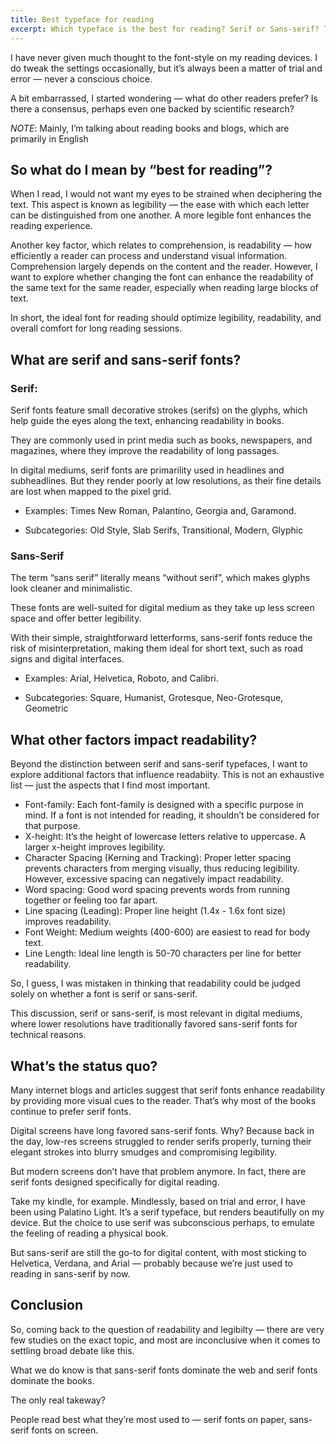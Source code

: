```yaml
---
title: Best typeface for reading
excerpt: Which typeface is the best for reading? Serif or Sans-serif? The ideal font for reading should optimize legibility, readability, and overall comfort for long reading sessions.
---
```


I have never given much thought to the font-style on my reading devices. I do tweak the settings occasionally, but it’s always been a matter of trial and error — never a conscious choice.

A bit embarrassed, I started wondering — what do other readers prefer? Is there a consensus, perhaps even one backed by scientific research?

*NOTE*: Mainly, I’m talking about reading books and blogs, which are primarily in English

## So what do I mean by “best for reading”?

When I read, I would not want my eyes to be strained when deciphering the text. This aspect is known as legibility — the ease with which each letter can be distinguished from one another. A more legible font enhances the reading experience.

Another key factor, which relates to comprehension, is readability — how efficiently a reader can process and understand visual information. Comprehension largely depends on the content and the reader. However, I want to explore whether changing the font can enhance the readability of the same text for the same reader, especially when reading large blocks of text.

In short, the ideal font for reading should optimize legibility, readability, and overall comfort for long reading sessions.

## What are serif and sans-serif fonts?

### Serif: 

Serif fonts feature small decorative strokes (serifs) on the glyphs, which help guide the eyes along the text, enhancing readability in books.

They are commonly used in print media such as books, newspapers, and magazines, where they improve the readability of long passages. 

In digital mediums, serif fonts are primarility used in headlines and subheadlines. But they render poorly at low resolutions, as their fine details are lost when mapped to the pixel grid.

- Examples: Times New Roman, Palantino, Georgia and, Garamond. 

- Subcategories: Old Style, Slab Serifs, Transitional, Modern, Glyphic

### Sans-Serif

The term “sans serif” literally means “without serif”, which makes glyphs look cleaner and minimalistic. 

These fonts are well-suited for digital medium as they take up less screen space and offer better legibility. 

With their simple, straightforward letterforms, sans-serif fonts reduce the risk of misinterpretation, making them ideal for short text, such as road signs and digital interfaces.

- Examples: Arial, Helvetica, Roboto, and Calibri.

- Subcategories: Square, Humanist, Grotesque, Neo-Grotesque, Geometric

## What other factors impact readability?

Beyond the distinction between serif and sans-serif typefaces, I want to explore additional factors that influence readabiity. This is not an exhaustive list — just the aspects that I find most important.

- Font-family: Each font-family is designed with a specific purpose in mind. If a font is not intended for reading, it shouldn’t be considered for that purpose. 
- X-height: It’s the height of lowercase letters relative to uppercase. A larger x-height improves legibility.
- Character Spacing (Kerning and Tracking): Proper letter spacing prevents characters from merging visually, thus reducing legibility. However, excessive spacing can negatively impact readability.
- Word spacing: Good word spacing prevents words from running together or feeling too far apart.
- Line spacing (Leading): Proper line height (1.4x - 1.6x font size) improves readability. 
- Font Weight: Medium weights (400-600) are easiest to read for body text.
- Line Length: Ideal line length is 50-70 characters per line for better readability. 

So, I guess, I was mistaken in thinking that readability could be judged solely on whether a font is serif or sans-serif. 

This discussion, serif or sans-serif, is most relevant in digital mediums, where lower resolutions have traditionally favored sans-serif fonts for technical reasons.

## What’s the status quo?

Many internet blogs and articles suggest that serif fonts enhance readability by providing more visual cues to the reader. That’s why most of the books continue to prefer serif fonts.

Digital screens have long favored sans-serif fonts. Why? Because back in the day, low-res screens struggled to render serifs properly, turning their elegant strokes into blurry smudges and compromising legibility. 

But modern screens don’t have that problem anymore. In fact, there are serif fonts designed specifically for digital reading. 

Take my kindle, for example. Mindlessly, based on trial and error, I have been using Palatino Light. It’s a serif typeface, but renders beautifully on my device. But the choice to use serif was subconscious perhaps, to emulate the feeling of reading a physical book. 

But sans-serif are still the go-to for digital content, with most sticking to Helvetica, Verdana, and Arial — probably because we’re just used to reading in sans-serif by now. 

## Conclusion

So, coming back to the question of readability and legibilty —  there are very few studies on the exact topic, and most are inconclusive when it comes to settling broad debate like this.

What we do know is that sans-serif fonts dominate the web and serif fonts dominate the books. 

The only real takeway? 

People read best what they’re most used to — serif fonts on paper, sans-serif fonts on screen. 


